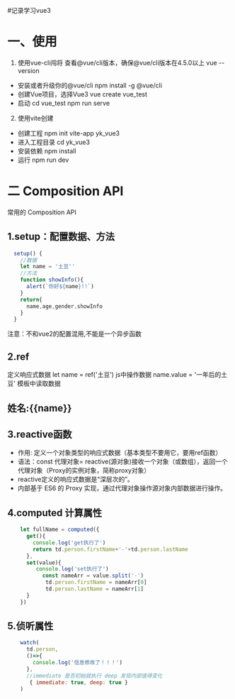 #记录学习vue3

# 一、使用
 1. 使用vue-cli闯将
 查看@vue/cli版本，确保@vue/cli版本在4.5.0以上
vue --version
- 安装或者升级你的@vue/cli
npm install -g @vue/cli
-  创建Vue项目，选择Vue3
vue create vue_test
- 启动
cd vue_test
npm run serve

 2. 使用vite创建
- 创建工程
npm init vite-app yk_vue3
- 进入工程目录
cd yk_vue3
- 安装依赖
npm install
- 运行
npm run dev

# 二 Composition API

常用的 Composition API
## 1.setup：配置数据、方法
```javascript
  setup() {
    //数据
    let name = '土豆''
    //方法
    function showInfo(){
      alert(`你好${name}!!`)
    }
    return{
      name,age,gender,showInfo
    }
  }
```
注意：不和vue2的配置混用,不能是一个异步函数
## 2.ref
定义响应式数据
  let name = ref('土豆')
js中操作数据
 name.value = '一年后的土豆'
 模板中读取数据
<h2>姓名:{{name}}</h2>

## 3.reactive函数
  - 作用: 定义一个对象类型的响应式数据（基本类型不要用它，要用ref函数）
  - 语法：const 代理对象= reactive(源对象)接收一个对象（或数组），返回一个代理对象（Proxy的实例对象，简称proxy对象）
  - reactive定义的响应式数据是“深层次的”。
  - 内部基于 ES6 的 Proxy 实现，通过代理对象操作源对象内部数据进行操作。

## 4.computed 计算属性
```javascript
    let fullName = computed({
      get(){
        console.log('get执行了')
        return td.person.firstName+'-'+td.person.lastName
      },
      set(value){
         console.log('set执行了')
           const nameArr = value.split('-')
            td.person.firstName = nameArr[0]
            td.person.lastName = nameArr[1]
      }
    })
```
## 5.侦听属性
```javascript
    watch(
      td.person,
      ()=>{
        console.log('信息修改了！！！')
      },
      //immediate 是否初始就执行 deep 发现内部值得变化
       { immediate: true, deep: true }
    )
```


